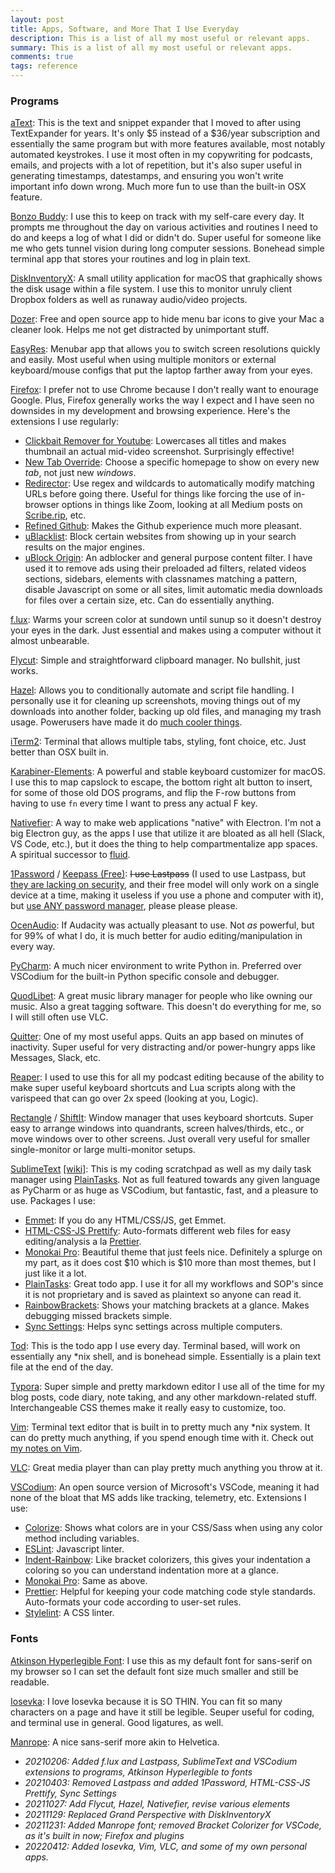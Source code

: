```yaml
---
layout: post
title: Apps, Software, and More That I Use Everyday
description: This is a list of all my most useful or relevant apps.
summary: This is a list of all my most useful or relevant apps.
comments: true
tags: reference
---
```


### Programs

[aText](https://trankynam.com/atext/): This is the text and snippet expander that I moved to after using TextExpander for years. It's only $5 instead of a $36/year subscription and essentially the same program but with more features available, most notably automated keystrokes. I use it most often in my copywriting for podcasts, emails, and projects with a lot of repetition, but it's also super useful in generating timestamps, datestamps, and ensuring you won't write important info down wrong. Much more fun to use than the built-in OSX feature.

[Bonzo Buddy](https://codeberg.org/milofultz/bonzo-buddy): I use this to keep on track with my self-care every day. It prompts me throughout the day on various activities and routines I need to do and keeps a log of what I did or didn't do. Super useful for someone like me who gets tunnel vision during long computer sessions. Bonehead simple terminal app that stores your routines and log in plain text.

[DiskInventoryX](http://derlien.com/): A small utility application for macOS that graphically shows the disk usage within a file system. I use this to monitor unruly client Dropbox folders as well as runaway audio/video projects.

[Dozer](https://github.com/Mortennn/Dozer): Free and open source app to hide menu bar icons to give your Mac a cleaner look. Helps me not get distracted by unimportant stuff.

[EasyRes](http://easyresapp.com/): Menubar app that allows you to switch screen resolutions quickly and easily. Most useful when using multiple monitors or external keyboard/mouse configs that put the laptop farther away from your eyes.

[Firefox](https://www.mozilla.org/en-US/firefox/new/): I prefer not to use Chrome because I don't really want to enourage Google. Plus, Firefox generally works the way I expect and I have seen no downsides in my development and browsing experience. Here's the extensions I use regularly:

- [Clickbait Remover for Youtube](https://github.com/pietervanheijningen/clickbait-remover-for-youtube): Lowercases all titles and makes thumbnail an actual mid-video screenshot. Surprisingly effective!
- [New Tab Override](https://addons.mozilla.org/en-US/firefox/addon/new-tab-override/): Choose a specific homepage to show on every new *tab*, not just new *windows*.
- [Redirector](https://addons.mozilla.org/en-US/firefox/addon/redirector/): Use regex and wildcards to automatically modify matching URLs before going there. Useful for things like forcing the use of in-browser options in things like Zoom, looking at all Medium posts on [Scribe.rip](http://scribe.rip), etc.
- [Refined Github](https://github.com/refined-github/refined-github): Makes the Github experience much more pleasant.
- [uBlacklist](https://github.com/iorate/uBlacklist): Block certain websites from showing up in your search results on the major engines.
- [uBlock Origin](https://ublockorigin.com/): An adblocker and general purpose content filter. I have used it to remove ads using their preloaded ad filters, related videos sections, sidebars, elements with classnames matching a pattern, disable Javascript on some or all sites, limit automatic media downloads for files over a certain size, etc. Can do essentially anything.

[f.lux](https://justgetflux.com/): Warms your screen color at sundown until sunup so it doesn't destroy your eyes in the dark. Just essential and makes using a computer without it almost unbearable.

[Flycut](https://github.com/TermiT/Flycut): Simple and straightforward clipboard manager. No bullshit, just works.

[Hazel](https://www.noodlesoft.com/): Allows you to conditionally automate and script file handling. I personally use it for cleaning up screenshots, moving things out of my downloads into another folder, backing up old files, and managing my trash usage. Powerusers have made it do [much cooler things](https://www.asianefficiency.com/technology/hazel-intro/).

[iTerm2](https://iterm2.com/): Terminal that allows multiple tabs, styling, font choice, etc. Just better than OSX built in.

[Karabiner-Elements](https://karabiner-elements.pqrs.org/): A powerful and stable keyboard customizer for macOS. I use this to map capslock to escape, the bottom right alt button to insert, for some of those old DOS programs, and flip the F-row buttons from having to use `fn` every time I want to press any actual F key.

[Nativefier](https://github.com/nativefier/nativefier): A way to make web applications "native" with Electron. I'm not a big Electron guy, as the apps I use that utilize it are bloated as all hell (Slack, VS Code, etc.), but it does the thing to help compartmentalize app spaces. A spiritual successor to [fluid](https://www.fluidapp.com/developer/).

[1Password](https://www.1password.com/) / [Keepass (Free)](https://keepass.info/index.html): ~~I use Lastpass~~ (I used to use Lastpass, but [they are lacking on security](https://en.wikipedia.org/wiki/LastPass), and their free model will only work on a single device at a time, making it useless if you use a phone and computer with it), but [use ANY password manager](https://www.tomsguide.com/us/password-manager-pros-cons,news-19018.html), please please please.

[OcenAudio](https://www.ocenaudio.com/en/): If Audacity was actually pleasant to use. Not *as* powerful, but for 99% of what I do, it is much better for audio editing/manipulation in every way.

[PyCharm](https://www.jetbrains.com/pycharm/): A much nicer environment to write Python in. Preferred over VSCodium for the built-in Python specific console and debugger.

[QuodLibet](https://quodlibet.readthedocs.io/en/latest/): A great music library manager for people who like owning our music. Also a great tagging software. This doesn't do everything for me, so I will still often use VLC.

[Quitter](https://marco.org/apps): One of my most useful apps. Quits an app based on minutes of inactivity. Super useful for very distracting and/or power-hungry apps like Messages, Slack, etc.

[Reaper](https://www.reaper.fm/): I used to use this for all my podcast editing because of the ability to make super useful keyboard shortcuts and Lua scripts along with the varispeed that can go over 2x speed (looking at you, Logic).

[Rectangle](https://rectangleapp.com/) / [ShiftIt](https://github.com/fikovnik/ShiftIt): Window manager that uses keyboard shortcuts. Super easy to arrange windows into quandrants, screen halves/thirds, etc., or move windows over to other screens. Just overall very useful for smaller single-monitor or large multi-monitor setups.

[SublimeText](https://www.sublimetext.com/) [[wiki]](https://www.tinybrain.fans/sublime-text.html): This is my coding scratchpad as well as my daily task manager using [PlainTasks](https://github.com/aziz/PlainTasks). Not as full featured towards any given language as PyCharm or as huge as VSCodium, but fantastic, fast, and a pleasure to use. Packages I use:

- [Emmet](https://emmet.io/blog/sublime-text-3/): If you do any HTML/CSS/JS, get Emmet.
- [HTML-CSS-JS Prettify](https://packagecontrol.io/packages/HTML-CSS-JS%20Prettify): Auto-formats different web files for easy editing/analysis a la [Prettier](https://prettier.io/).
- [Monokai Pro](https://monokai.pro/): Beautiful theme that just feels nice. Definitely a splurge on my part, as it does cost $10 which is $10 more than most themes, but I just like it a lot.
- [PlainTasks](https://github.com/aziz/PlainTasks): Great todo app. I use it for all my workflows and SOP's since it is not proprietary and is saved as plaintext so anyone can read it.
- [RainbowBrackets](https://packagecontrol.io/packages/RainbowBrackets): Shows your matching brackets at a glance. Makes debugging missed brackets simple.
- [Sync Settings](https://packagecontrol.io/packages/Sync%20Settings): Helps sync settings across multiple computers.

[Tod](https://codeberg.org/milofultz/tod_sh): This is the todo app I use every day. Terminal based, will work on essentially any *nix shell, and is bonehead simple. Essentially is a plain text file at the end of the day.

[Typora](https://typora.io/): Super simple and pretty markdown editor I use all of the time for my blog posts, code diary, note taking, and any other markdown-related stuff. Interchangeable CSS themes make it really easy to customize, too.

[Vim](https://www.vim.org/): Terminal text editor that is built in to pretty much any *nix system. It can do pretty much anything, if you spend enough time with it. Check out [my notes on Vim](https://www.tinybrain.fans/vim.html).

[VLC](https://www.videolan.org/vlc/): Great media player than can play pretty much anything you throw at it.

[VSCodium](https://vscodium.com/): An open source version of Microsoft's VSCode, meaning it had none of the bloat that MS adds like tracking, telemetry, etc. Extensions I use:

- [Colorize](https://github.com/KamiKillertO/vscode-colorize/): Shows what colors are in your CSS/Sass when using any color method including variables.
- [ESLint](https://eslint.org/): Javascript linter.
- [Indent-Rainbow](https://open-vsx.org/vscode/item?itemName=oderwat.indent-rainbow): Like bracket colorizers, this gives your indentation a coloring so you can understand indentation more at a glance.
- [Monokai Pro](https://monokai.pro/): Same as above.
- [Prettier](https://prettier.io/): Helpful for keeping your code matching code style standards. Auto-formats your code according to user-set rules.
- [Stylelint](https://stylelint.io/): A CSS linter.

### Fonts

[Atkinson Hyperlegible Font](https://brailleinstitute.org/freefont): I use this as my default font for sans-serif on my browser so I can set the default font size much smaller and still be readable.

[Iosevka](https://typeof.net/Iosevka/): I love Iosevka because it is SO THIN. You can fit so many characters on a page and have it still be legible. Seuper useful for coding, and terminal use in general. Good ligatures, as well.

[Manrope](https://manropefont.com/): A nice sans-serif more akin to Helvetica.

- _20210206: Added f.lux and Lastpass, SublimeText and VSCodium extensions to programs, Atkinson Hyperlegible to fonts_
- _20210403: Removed Lastpass and added 1Password, HTML-CSS-JS Prettify, Sync Settings_
- _20211027: Add Flycut, Hazel, Nativefier, revise various elements_
- *20211129: Replaced Grand Perspective with DiskInventoryX*
- *20211231: Added Manrope font; removed Bracket Colorizer for VSCode, as it's built in now; Firefox and plugins*
- *20220412: Added Iosevka, Vim, VLC, and some of my own personal apps.*

<!-- ---

- _202XXXXX: Update format_ -->

